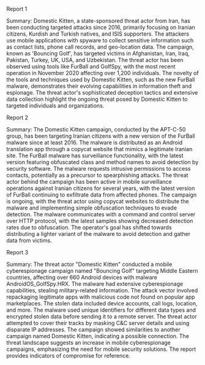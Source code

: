 
Report 1

Summary:
Domestic Kitten, a state-sponsored threat actor from Iran, has been conducting targeted attacks since 2016, primarily focusing on Iranian citizens, Kurdish and Turkish natives, and ISIS supporters. The attackers use mobile applications with spyware to collect sensitive information such as contact lists, phone call records, and geo-location data. The campaign, known as 'Bouncing Golf', has targeted victims in Afghanistan, Iran, Iraq, Pakistan, Turkey, UK, USA, and Uzbekistan. The threat actor has been observed using tools like FurBall and GolfSpy, with the most recent operation in November 2020 affecting over 1,200 individuals. The novelty of the tools and techniques used by Domestic Kitten, such as the new FurBall malware, demonstrates their evolving capabilities in information theft and espionage. The threat actor's sophisticated deception tactics and extensive data collection highlight the ongoing threat posed by Domestic Kitten to targeted individuals and organizations.





Report 2

Summary:
The Domestic Kitten campaign, conducted by the APT-C-50 group, has been targeting Iranian citizens with a new version of the FurBall malware since at least 2016. The malware is distributed as an Android translation app through a copycat website that mimics a legitimate Iranian site. The FurBall malware has surveillance functionality, with the latest version featuring obfuscated class and method names to avoid detection by security software. The malware requests intrusive permissions to access contacts, potentially as a precursor to spearphishing attacks. The threat actor behind the campaign has been active in mobile surveillance operations against Iranian citizens for several years, with the latest version of FurBall continuing to exfiltrate data from affected phones. The campaign is ongoing, with the threat actor using copycat websites to distribute the malware and implementing simple obfuscation techniques to evade detection. The malware communicates with a command and control server over HTTP protocol, with the latest samples showing decreased detection rates due to obfuscation. The operator's goal has shifted towards distributing a lighter variant of the malware to avoid detection and gather data from victims.





Report 3

Summary:
The threat actor "Domestic Kitten" conducted a mobile cyberespionage campaign named "Bouncing Golf" targeting Middle Eastern countries, affecting over 660 Android devices with malware AndroidOS_GolfSpy.HRX. The malware had extensive cyberespionage capabilities, stealing military-related information. The attack vector involved repackaging legitimate apps with malicious code not found on popular app marketplaces. The stolen data included device accounts, call logs, location, and more. The malware used unique identifiers for different data types and encrypted stolen data before sending it to a remote server. The threat actor attempted to cover their tracks by masking C&C server details and using disparate IP addresses. The campaign showed similarities to another campaign named Domestic Kitten, indicating a possible connection. The threat landscape suggests an increase in mobile cyberespionage campaigns, emphasizing the need for mobile security solutions. The report provides indicators of compromise for reference.


